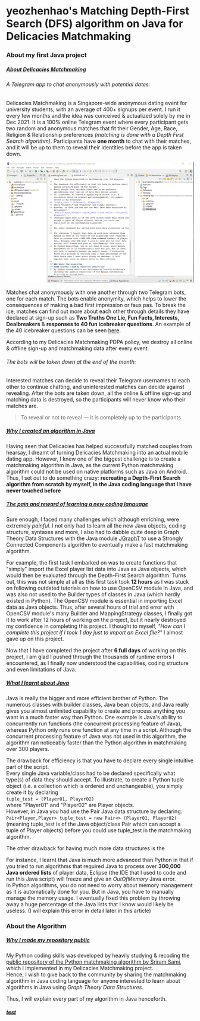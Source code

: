# yeozhenhao's Matching Depth-First Search (DFS) algorithm on Java for Delicacies Matchmaking
### About my first Java project
##### <ins>About Delicacies Matchmaking</ins>
###### A Telegram app to chat anonymously with potential dates:
Delicacies Matchmaking is a Singapore-wide anonymous dating event for university students, with an average of 400+ signups per event. I run it every few months and the idea was conceived & actualized solely by me in Dec 2021. It is a 100% online Telegram event where every participant gets two random and anonymous matches that fit their Gender, Age, Race, Religion & Relationship preferences *(matching is done with a Depth First Search algorithm)*. Participants have **one month** to chat with their matches, and it will be up to them to reveal their identities before the app is taken down.

![](./matching/pics/how_to_edit_README_in_parent_directory.png)

Matches chat anonymously with one another through two Telegram bots, one for each match. The bots enable anonymity, which helps to lower the consequences of making a bad first impression or faux pas. To break the ice, matches can find out more about each other through details they have declared at sign-up such as **Two Truths One Lie, Fun Facts, Interests, Dealbreakers** & **responses to 40 fun icebreaker questions**. An example of the 40 icebreaker questions can be seen [here](https://docs.google.com/spreadsheets/d/1k2IsHvhYo4gminzRAg9qW_9qqUREXl0brioESlH1_B4/edit?usp=sharing).

According to my Delicacies Matchmaking PDPA policy, we destroy all online & offline sign-up and matchmaking data after every event.

###### The bots will be taken down at the end of the month:
Interested matches can decide to reveal their Telegram usernames to each other to continue chatting, and uninterested matches can decide against revealing. After the bots are taken down, all the online & offline sign-up and matching data is destroyed, so the participants will never know who their matches are.

> To reveal or not to reveal — it is completely up to the participants

##### <ins>Why I created an algorithm in Java</ins>
Having seen that Delicacies has helped successfully matched couples from hearsay, I dreamt of turning Delicacies Matchmaking into an actual mobile dating app.
However, I knew one of the biggest challenge is to create a matchmaking algorithm in Java, as the current Python matchmaking algorithm could not be used on native platforms such as Java on Android.
Thus, I set out to do something crazy: **recreating a Depth-First Search algorithm from scratch by myself, in the Java coding language that I have never touched before**

##### <ins>The pain and reward of learning a new coding language</ins>
Sure enough, I faced many challenges which although enriching, were extremely *painful*.
I not only had to learn all the new Java objects, coding structure, syntaxes and more, I also had to dabble quite deep in Graph Theory Data Structures with the Java module [JGraphT](https://jgrapht.org/) to use a Strongly Connected Components algorithm to eventually make a fast matchmaking algorithm.  

For example, the first task I embarked on was to create functions that "simply" import the Excel player list data into Java as Java objects, which would then be evaluated through the Depth-First Search algorithm.
Turns out, this was not simple at all as this first task took **12 hours** as I was stuck on following outdated tutorials on how to use OpenCSV module in Java, and was also not used to the Builder types of classes in Java (which hardly existed in Python).
The OpenCSV module is essential in importing Excel data as Java objects.
Thus, after several hours of trial and error with OpenCSV module's many Builder and MappingStrategy classes, I finally got it to work after 12 hours of working on the project, but it nearly destroyed my confidence in completing this project.
I thought to myself, *"How can I complete this project if I took 1 day just to import an Excel file?"*
I almost gave up on this project.

Now that I have completed the project after **6 full days** of working on this project, I am glad I pushed through the thousands of runtime errors I encountered, as I finally now understood the capabilities, coding structure and even limitations of Java.

##### <ins>What I learnt about Java</ins>
Java is really the bigger and more efficient brother of Python.
The numerous classes with builder classes, Java bean objects, and Java really gives you almost unlimited capability to create and process anything you want in a much faster way than Python.
One example is Java's ability to concurrently run functions (the concurrent processing feature of Java), whereas Python only runs one function at any time in a script.
Although the concurrent processing feature of Java was not used in this algorithm, the algorithm ran noticeably faster than the Python algorithm in matchmaking over 300 players.

The drawback for efficiency is that you have to declare every single intuitive part of the script.\
Every single Java variable/class had to be declared specifically what type(s) of data they should accept.
To illustrate, to create a Python tuple object (i.e. a collection which is ordered and unchangeable), you simply create it by declaring\
`tuple_test = (Player01, Player02)`\
where "Player01" and "Player02" are Player objects.\
However, in Java you had use the Pair Java data structure by declaring:\
`Pair<Player,Player> tuple_test = new Pair<> (Player01, Player02)`\
(meaning tuple_test is of the Java object/class Pair which can accept a tuple of Player objects) before you could use tuple_test in the matchmaking algorithm.

The other drawback for having much more data structures is the  
 
For instance, I learnt that Java is much more advanced than Python in that if you tried to run algorithms that required Java to process over **300,000 Java ordered lists** of player data, Eclipse (the IDE that I used to code and run this Java script) will freeze and give an *OutOfMemory* Java error.\
In Python algorithms, you do not need to worry about memory management as it is automatically done for you. But in Java, you have to manually manage the memory usage. I eventually fixed this problem by throwing away a huge percentage of the Java lists that I know would likely be useless. (I will explain this error in detail later in this article)

### About the Algorithm
##### <ins>Why I made my repository public</ins>
My Python coding skills was developed by heavily studying & recoding the [public repository of the Python matchmaking algorithm by Sriram Sami](https://github.com/frizensami/archangel), which I implemented in my Delicacies Matchmaking project.\
Hence, I wish to give back to the community by sharing the matchmaking algorithm in Java coding language for anyone interested to learn about algorithms in Java using *Graph Theory Data Structures*.

Thus, I will explain every part of my algorithm in Java henceforth.

##### <ins>test</ins>


  
